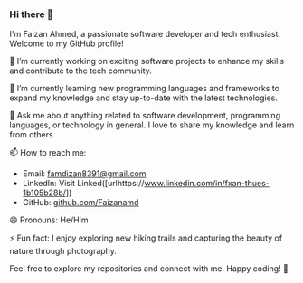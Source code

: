 ### Hi there 👋

I'm Faizan Ahmed, a passionate software developer and tech enthusiast. Welcome to my GitHub profile!

🔭 I’m currently working on exciting software projects to enhance my skills and contribute to the tech community.

🌱 I’m currently learning new programming languages and frameworks to expand my knowledge and stay up-to-date with the latest technologies.

💬 Ask me about anything related to software development, programming languages, or technology in general. I love to share my knowledge and learn from others.

📫 How to reach me:
- Email: famdizan8391@gmail.com
- LinkedIn: Visit Linked([urlhttps://www.linkedin.com/in/fxan-thues-1b105b28b/])
- GitHub: [github.com/Faizanamd](https://github.com/Faizanamd)

😄 Pronouns: He/Him

⚡ Fun fact: I enjoy exploring new hiking trails and capturing the beauty of nature through photography.

Feel free to explore my repositories and connect with me. Happy coding! 🚀
